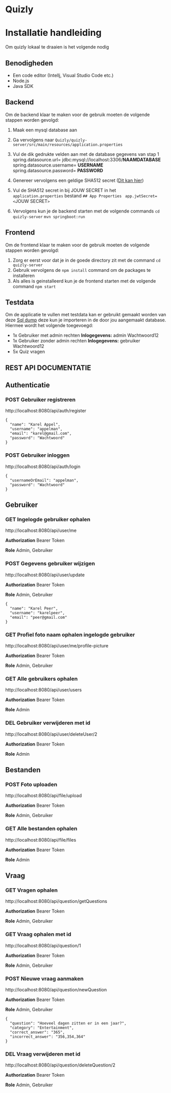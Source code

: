 # Quizly

# Installatie handleiding

Om quizly lokaal te draaien is het volgende nodig

## Benodigheden

- Een code editor (Intellj, Visual Studio Code etc.)
- Node.js
- Java SDK

## **Backend**

Om de backend klaar te maken voor de gebruik moeten de volgende stappen worden gevolgd:

1. Maak een mysql database aan

2. Ga vervolgens naar `Quizly/quizly-server/src/main/resources/application.properties`

3. Vul de dik gedrukte velden aan met de database gegevens van stap 1 
spring.datasource.url= jdbc:mysql://localhost:3306/**NAAMDATABASE**
spring.datasource.username= **USERNAME**
spring.datasource.password= **PASSWORD**

4. Genereer vervolgens een geldige SHA512 secret ([Dit kan hier](https://passwordsgenerator.net/sha512-hash-generator/))

5. Vul de SHA512 secret in bij JOUW SECRET in het `application.properties` bestand
   `## App Properties `
   `app.jwtSecret= <`JOUW SECRET`>`

6. Vervolgens kun je de backend starten met de volgende commands 
   `cd quizly-server` 
   `mvn springboot:run`

## Frontend

Om de frontend klaar te maken voor de gebruik moeten de volgende stappen worden gevolgd:

1. Zorg er eerst voor dat je in de goede directory zit met de command `cd quizly-server`
2. Gebruik vervolgens de `npm install` command om de packages te installeren
3. Als alles is geinstalleerd kun je de frontend starten met de volgende command `npm start`

## Testdata

Om de applicatie te vullen met testdata kan er gebruikt gemaakt worden van deze [Sql dump](https://github.com/MarkHeeling/Quizly/blob/main/demo-data/test-data.sql) deze kun je importeren in de door jou aangemaakt database. Hiermee wordt het volgende toegevoegd:

- 1x Gebruiker met admin rechten **Inlogegevens:** admin Wachtwoord12
- 1x Gebruiker zonder admin rechten **Inlogegevens:** gebruiker Wachtwoord12
- 5x Quiz vragen

## REST API DOCUMENTATIE



## Authenticatie



### POST Gebruiker registreren

http://localhost:8080/api/auth/register

```
{
  "name": "Karel Appel",
  "username": "appelman",
  "email": "karel@gmail.com",
  "password": "Wachtwoord"
}
```



### POST Gebruiker inloggen

http://localhost:8080/api/auth/login

```
{
  "usernameOrEmail": "appelman",
  "password": "Wachtwoord"
}
```



## Gebruiker



### GET Ingelogde gebruiker ophalen

http://localhost:8080/api/user/me

**Authorization** Bearer Token

**Role** Admin, Gebruiker

### POST Gegevens gebruiker wijzigen

http://localhost:8080/api/user/update

**Authorization** Bearer Token

**Role** Admin, Gebruiker

```
{
  "name": "Karel Peer",
  "username": "karelpeer",
  "email": "peer@gmail.com"
}
```



### GET Profiel foto naam ophalen ingelogde gebruiker

http://localhost:8080/api/user/me/profile-picture

**Authorization** Bearer Token

**Role** Admin, Gebruiker



### GET Alle gebruikers ophalen

http://localhost:8080/api/user/users

**Authorization** Bearer Token

**Role** Admin



### DEL Gebruiker verwijderen met id

http://localhost:8080/api/user/deleteUser/2

**Authorization** Bearer Token

**Role** Admin



## Bestanden



### POST Foto uploaden

http://localhost:8080/api/file/upload

**Authorization** Bearer Token

**Role** Admin, Gebruiker



### GET Alle bestanden ophalen

http://localhost:8080/api/file/files

**Authorization** Bearer Token

**Role** Admin



## Vraag



### GET Vragen ophalen

http://localhost:8080/api/question/getQuestions

**Authorization** Bearer Token

**Role** Admin, Gebruiker



### GET Vraag ophalen met id

http://localhost:8080/api/question/1

**Authorization** Bearer Token

**Role** Admin, Gebruiker



### POST Nieuwe vraag aanmaken

http://localhost:8080/api/question/newQuestion

**Authorization** Bearer Token

**Role** Admin, Gebruiker

```
{
  "question": "Hoeveel dagen zitten er in een jaar?",
  "category": "Entertainment",
  "correct_answer": "365",
  "incorrect_answer": "356,354,364"
}
```



### DEL Vraag verwijderen met id

http://localhost:8080/api/question/deleteQuestion/2

**Authorization** Bearer Token

**Role** Admin, Gebruiker

